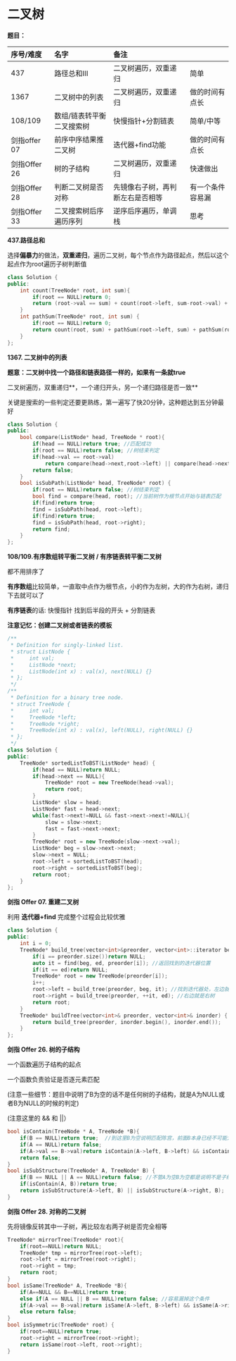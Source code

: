 # 二叉树

**题目：**

| 序号/难度 | 名字 | 备注 |  |
| :--- | :--- | :--- | :--- |
| 437 | 路径总和Ⅲ | 二叉树遍历，双重递归 | 简单 |
| 1367 | 二叉树中的列表 | 二叉树遍历，双重递归 | 做的时间有点长 |
| 108/109 | 数组/链表转平衡二叉搜索树 | 快慢指针+分割链表 | 简单/中等 |
| 剑指offer 07 | 前序中序结果推二叉树 | 迭代器+find功能 | 做的时间有点长 |
| 剑指Offer 26 | 树的子结构 | 二叉树遍历，双重递归 | 快速做出 |
| 剑指Offer 28 | 判断二叉树是否对称 | 先镜像右子树，再判断左右是否相等 | 有一个条件容易漏 |
| 剑指Offer 33 | 二叉搜索树后序遍历序列 | 逆序后序遍历，单调栈 | 思考 |

**437.路径总和**

选择**偏暴力**的做法，**双重递归**，遍历二叉树，每个节点作为路径起点，然后以这个起点作为root遍历子树判断值

```cpp
class Solution {
public:
    int count(TreeNode* root, int sum){
        if(root == NULL)return 0;
        return (root->val == sum) + count(root->left, sum-root->val) + count(root->right, sum - root->val);
    }
    int pathSum(TreeNode* root, int sum) {
        if(root == NULL)return 0;
        return count(root, sum) + pathSum(root->left, sum) + pathSum(root->right, sum);
    }
};
```

**1367. 二叉树中的列表**

**题意：二叉树中找一个路径和链表路径一样的，如果有一条就true**

二叉树遍历，双重递归**，一个递归开头，另一个递归路径是否一致**

关键是搜索的一些判定还要更熟练，第一遍写了快20分钟，这种题达到五分钟最好

```cpp
class Solution {
public:
    bool compare(ListNode* head, TreeNode * root){
        if(head == NULL)return true; //匹配成功
        if(root == NULL)return false; //树结束判定
        if(head->val == root->val) 
            return compare(head->next,root->left) || compare(head->next, root->right);
        return false;
    }
    bool isSubPath(ListNode* head, TreeNode* root) {
        if(root == NULL)return false; //树结束判定
        bool find = compare(head, root); //当前树作为根节点开始与链表匹配
        if(find)return true;
        find = isSubPath(head, root->left);
        if(find)return true;
        find = isSubPath(head, root->right);
        return find;
    }
};
```

**108/109.有序数组转平衡二叉树 / 有序链表转平衡二叉树** 

都不用排序了

**有序数组**比较简单，一直取中点作为根节点，小的作为左树，大的作为右树，递归下去就可以了

**有序链表**的话: 快慢指针 找到后半段的开头 + 分割链表

**注意记忆：创建二叉树或者链表的模板**

```cpp
/**
 * Definition for singly-linked list.
 * struct ListNode {
 *     int val;
 *     ListNode *next;
 *     ListNode(int x) : val(x), next(NULL) {}
 * };
 */
/**
 * Definition for a binary tree node.
 * struct TreeNode {
 *     int val;
 *     TreeNode *left;
 *     TreeNode *right;
 *     TreeNode(int x) : val(x), left(NULL), right(NULL) {}
 * };
 */
class Solution {
public:
    TreeNode* sortedListToBST(ListNode* head) {
        if(head == NULL)return NULL;
        if(head->next == NULL){
            TreeNode* root = new TreeNode(head->val);
            return root;
        }
        ListNode* slow = head;
        ListNode* fast = head->next;
        while(fast->next!=NULL && fast->next->next!=NULL){
            slow = slow->next;
            fast = fast->next->next;
        }
        TreeNode* root = new TreeNode(slow->next->val);
        ListNode* beg = slow->next->next;
        slow->next = NULL;
        root->left = sortedListToBST(head);
        root->right = sortedListToBST(beg);
        return root;
    }
};
```

**剑指 Offer 07. 重建二叉树**

利用 **迭代器+find** 完成整个过程会比较优雅

```cpp
class Solution {
public:
    int i = 0;
    TreeNode* build_tree(vector<int>&preorder, vector<int>::iterator beg, vector<int>::iterator ed){
        if(i == preorder.size())return NULL;
        auto it = find(beg, ed, preorder[i]); //返回找到的迭代器位置
        if(it == ed)return NULL;
        TreeNode* root = new TreeNode(preorder[i]);
        i++;
        root->left = build_tree(preorder, beg, it); //找到迭代器处，左边就是左树
        root->right = build_tree(preorder, ++it, ed); //右边就是右树
        return root;
    }
    TreeNode* buildTree(vector<int>& preorder, vector<int>& inorder) {
        return build_tree(preorder, inorder.begin(), inorder.end());
    }
};
```

**剑指 Offer 26. 树的子结构**

一个函数遍历子结构的起点

一个函数负责验证是否逐元素匹配

\(注意一些细节：题目中说明了B为空的话不是任何树的子结构，就是A为NULL或者B为NULL的时候的判定\)

\(注意这里的 && 和 \|\|）

```cpp
bool isContain(TreeNode * A, TreeNode *B){
    if(B == NULL)return true;  //到这里B为空说明匹配陈宫，前面B本身已经不可能为空
    if(A == NULL)return false; 
    if(A->val == B->val)return isContain(A->left, B->left) && isContain(A->right, B->right);
    return false;
}
bool isSubStructure(TreeNode* A, TreeNode* B) {
    if(B == NULL || A == NULL)return false; //不管A为空B为空都是说明不是子结构
    if(isContain(A, B))return true;
    return isSubStructure(A->left, B) || isSubStructure(A->right, B);
}
```

**剑指 Offer 28. 对称的二叉树**

先将镜像反转其中一子树，再比较左右两子树是否完全相等

```cpp
TreeNode* mirrorTree(TreeNode* root){
    if(root==NULL)return NULL;
    TreeNode* tmp = mirrorTree(root->left);
    root->left = mirrorTree(root->right);
    root->right = tmp;
    return root;
}
bool isSame(TreeNode* A, TreeNode *B){
    if(A==NULL && B==NULL)return true;
    else if(A == NULL || B == NULL)return false; //容易漏掉这个条件
    if(A->val == B->val)return isSame(A->left, B->left) && isSame(A->right, B->right);
    else return false;
}
bool isSymmetric(TreeNode* root) {
    if(root==NULL)return true;
    root->right = mirrorTree(root->right);
    return isSame(root->left, root->right);
}
```


